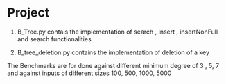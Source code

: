 # Project

1) B_Tree.py contais the implementation of search , insert , insertNonFull and search functionalities

2) B_tree_deletion.py contains the implementation of deletion of a key

The Benchmarks are for done against different minimum degree of 3 , 5, 7 and against inputs of different sizes  100, 500, 1000, 5000

